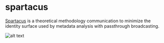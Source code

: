 # spartacus
[Spartacus](https://www.youtube.com/watch?v=-8h_v_our_Q) is a theoretical methodology communication to minimize the identity surface used by metadata analysis with passthrough broadcasting.

![alt text](http://i.imgur.com/WksILBA.png "High Level Layout")
